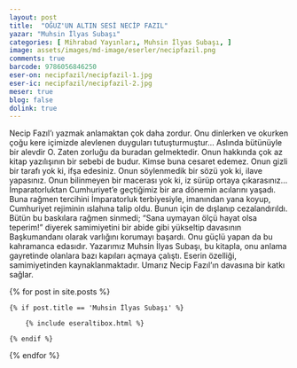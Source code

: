 ```yaml
---
layout: post
title:  "OĞUZ'UN ALTIN SESİ NECİP FAZIL"
yazar: "Muhsin İlyas Subaşı"
categories: [ Mihrabad Yayınları, Muhsin İlyas Subaşı, ]
image: assets/images/md-image/eserler/necipfazil.png
comments: true
barcode: 9786056846250
eser-on: necipfazil/necipfazil-1.jpg
eser-ic: necipfazil/necipfazil-2.jpg
meser: true
blog: false
dolink: true
---
```


Necip Fazıl’ı yazmak anlamaktan çok daha zordur. Onu
dinlerken ve okurken çoğu kere içimizde alevlenen duyguları
tutuşturmuştur... Aslında bütünüyle bir alevdir O. Zaten zorluğu
da buradan gelmektedir. Onun hakkında çok az kitap
yazılışının bir sebebi de budur. Kimse buna cesaret edemez.
Onun gizli bir tarafı yok ki, ifşa edesiniz. Onun söylenmedik
bir sözü yok ki, ilave yapasınız. Onun bilinmeyen bir macerası
yok ki, iz sürüp ortaya çıkarasınız…
İmparatorluktan Cumhuriyet’e geçtiğimiz bir ara dönemin
acılarını yaşadı. Buna rağmen tercihini İmparatorluk terbiyesiyle,
imanından yana koyup, Cumhuriyet rejiminin ıslahına
talip oldu. Bunun için de dışlanıp cezalandırıldı. Bütün bu
baskılara rağmen sinmedi; “Sana uymayan ölçü hayat olsa
teperim!” diyerek samimiyetini bir abide gibi yükseltip davasının
Başkumandanı olarak varlığını korumayı başardı.
Onu güçlü yapan da bu kahramanca edasıdır.
Yazarımız Muhsin İlyas Subaşı, bu kitapla, onu anlama
gayretinde olanlara bazı kapıları açmaya çalıştı. Eserin
özelliği, samimiyetinden kaynaklanmaktadır. Umarız Necip
Fazıl’ın davasına bir katkı sağlar.



{% for post in site.posts %}

    {% if post.title == 'Muhsin İlyas Subaşı' %}

        {% include eseraltibox.html %}

    {% endif %}

{% endfor %}
